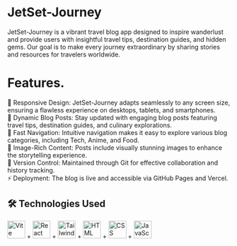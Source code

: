 # JetSet-Journey
JetSet-Journey is a vibrant travel blog app designed to inspire wanderlust and provide users with insightful travel tips, destination guides, and hidden gems. Our goal is to make every journey extraordinary by sharing stories and resources for travelers worldwide.

# Features.
📱 Responsive Design: JetSet-Journey adapts seamlessly to any screen size, ensuring a flawless experience on desktops, tablets, and smartphones.<br>
📰 Dynamic Blog Posts: Stay updated with engaging blog posts featuring travel tips, destination guides, and culinary explorations.<br>
🚀 Fast Navigation: Intuitive navigation makes it easy to explore various blog categories, including Tech, Anime, and Food.<br>
📸 Image-Rich Content: Posts include visually stunning images to enhance the storytelling experience.<br>
🚧 Version Control: Maintained through Git for effective collaboration and history tracking.<br>
⚡ Deployment: The blog is live and accessible via GitHub Pages and Vercel.

## 🛠 Technologies Used
<img src="https://cdn.jsdelivr.net/gh/devicons/devicon/icons/vitejs/vitejs-original.svg" alt="Vite" width="40" height="40"/> +
<img src="https://cdn.jsdelivr.net/gh/devicons/devicon/icons/react/react-original.svg" alt="React" width="40" height="40"/> +
<img src="https://cdn.jsdelivr.net/gh/devicons/devicon/icons/tailwindcss/tailwindcss-original.svg" alt="Tailwind CSS" width="40" height="40"/> +
<img src="https://cdn.jsdelivr.net/gh/devicons/devicon/icons/html5/html5-original.svg" alt="HTML" width="40" height="40"/> +
<img src="https://cdn.jsdelivr.net/gh/devicons/devicon/icons/css3/css3-original.svg" alt="CSS" width="40" height="40"/> +
<img src="https://cdn.jsdelivr.net/gh/devicons/devicon/icons/javascript/javascript-original.svg" alt="JavaScript" width="40" height="40"/>
